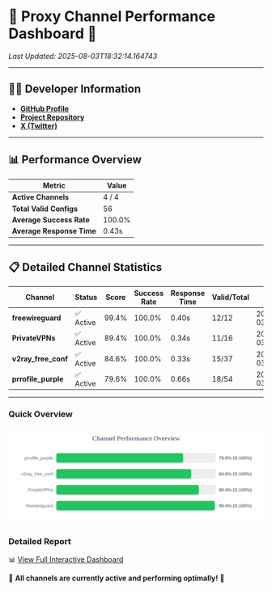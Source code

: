 # 🌟 Proxy Channel Performance Dashboard 🌟

_Last Updated: 2025-08-03T18:32:14.164743_

---

## 👩‍💻 Developer Information

- **[GitHub Profile](https://github.com/4n0nymou3)**  
- **[Project Repository](https://github.com/4n0nymou3/multi-proxy-config-fetcher)**  
- **[X (Twitter)](https://x.com/4n0nymou3)**  

---

## 📊 Performance Overview

| Metric                | Value       |
|-----------------------|-------------|
| **Active Channels**   | 4 / 4       |
| **Total Valid Configs** | 56          |
| **Average Success Rate** | 100.0%      |
| **Average Response Time** | 0.43s       |

---

## 📋 Detailed Channel Statistics

| Channel          | Status     | Score  | Success Rate | Response Time | Valid/Total | Last Success               |
|------------------|------------|--------|--------------|---------------|-------------|----------------------------|
| **freewireguard**  | ✅ Active  | 99.4%  | 100.0% | 0.40s         | 12/12       | 2025-08-03T18:32:14.162998 |
| **PrivateVPNs**  | ✅ Active  | 89.4%  | 100.0% | 0.34s         | 11/16       | 2025-08-03T18:32:13.744797 |
| **v2ray_free_conf**  | ✅ Active  | 84.6%  | 100.0% | 0.33s         | 15/37       | 2025-08-03T18:32:13.368591 |
| **prrofile_purple**  | ✅ Active  | 79.6%  | 100.0% | 0.66s         | 18/54       | 2025-08-03T18:32:12.997487 |

---

### Quick Overview
<div align="center">
  <a href="https://raw.githubusercontent.com/nullluser/NullRepo/refs/heads/main/assets/channel_stats_chart.svg">
    <img src="https://raw.githubusercontent.com/nullluser/NullRepo/refs/heads/main/assets/channel_stats_chart.svg" alt="Source Performance Statistics" width="800">
  </a>
</div>

### Detailed Report
📊 [View Full Interactive Dashboard](https://htmlpreview.github.io/?https://github.com/nullluser/NullRepo/blob/main/assets/performance_report.html)

🎉 **All channels are currently active and performing optimally!** 🎉
